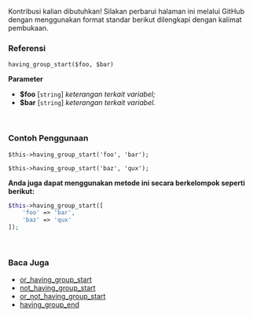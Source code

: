 Kontribusi kalian dibutuhkan!
Silakan perbarui halaman ini melalui GitHub dengan menggunakan format standar berikut dilengkapi dengan kalimat pembukaan.

### Referensi
`having_group_start($foo, $bar)`

**Parameter**
* **$foo** [`string`] *keterangan terkait variabel;*
* **$bar** [`string`] *keterangan terkait variabel.*

&nbsp;

### Contoh Penggunaan
`$this->having_group_start('foo', 'bar');`

`$this->having_group_start('baz', 'qux');`

**Anda juga dapat menggunakan metode ini secara berkelompok seperti berikut:**
```php
$this->having_group_start([
    'foo' => 'bar',
    'baz' => 'qux'
]);
```

&nbsp;

### Baca Juga
* [or_having_group_start](./or_having_group_start)
* [not_having_group_start](./not_having_group_start)
* [or_not_having_group_start](./or_not_having_group_start)
* [having_group_end](./having_group_end)
